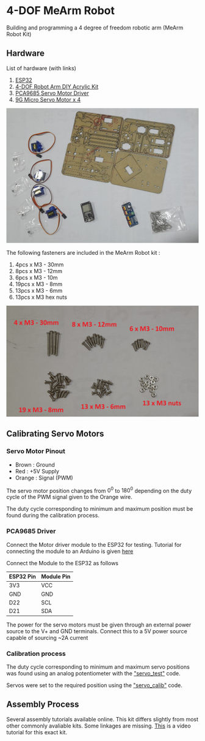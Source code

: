 # 4-DOF MeArm Robot

Building and programming a 4 degree of freedom robotic arm (MeArm Robot Kit)

## Hardware

List of hardware (with links)

1. [ESP32](https://www.duino.lk/ESP32-Wireless-WiFi-Bluetooth-2.4GHz-CP2102?search=esp32&category_id=0)
2. [4-DOF Robot Arm DIY Acrylic Kit](https://www.duino.lk/DIY-Acrylic-Robot-Arm-Kit-4DOF?search=4dof&category_id=0)
3. [PCA9685 Servo Motor Driver](https://www.duino.lk/Servo-Motor-Driver-16-Channel-12-bit-PWM-I2C?search=servo%20driv&category_id=0)
4. [9G Micro Servo Motor x 4](https://www.duino.lk/Servo-Motor-SG90-9G?search=Servo%20motor&category_id=0)

![Hardware overview](./images/hardware.jpg)

The following fasteners are included in the MeArm Robot kit :
1. 4pcs x M3 - 30mm
2. 8pcs x M3 - 12mm
3. 6pcs x M3 - 10m
4. 19pcs x M3 - 8mm
5. 13pcs x M3 - 6mm
6. 13pcs x M3 hex nuts

![Fastener List](./images/fasteners.jpg)

## Calibrating Servo Motors

### Servo Motor Pinout

- Brown : Ground
- Red : +5V Supply
- Orange : Signal (PWM)

The servo motor position changes from $0^0$ to $180^0$ depending on the duty cycle of the PWM signal given to the Orange wire.

The duty cycle corresponding to minimum and maximum position must be found during the calibration process.

### PCA9685 Driver

Connect the Motor driver module to the ESP32 for testing. Tutorial for connecting the module to an Arduino is given [here](https://learn.adafruit.com/16-channel-pwm-servo-driver/hooking-it-up)

Connect the Module to the ESP32 as follows

| ESP32 Pin   | Module Pin |
| ----------- | -----------|
| 3V3 | VCC |
| GND | GND |
| D22 | SCL |
| D21 | SDA |

The power for the servo motors must be given through an external power source to the V+ and GND terminals. Connect this to a 5V power source capable of sourcing ~2A current

### Calibration process

The duty cycle corresponding to minimum and maximum servo positions was found using an analog potentiometer with the ["servo_test"](./servo_test/servo_test.ino) code.

Servos were set to the required position using the ["servo_calib"](./servo_calib/servo_calib.ino) code.

## Assembly Process

Several assembly tutorials available online. This kit differs slightly from most other commonly avaliable kits. Some linkages are missing. [This](https://www.youtube.com/watch?v=-H-A9VDSot4) is a video tutorial for this exact kit.
